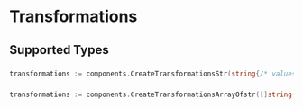 # Transformations


## Supported Types

### 

```go
transformations := components.CreateTransformationsStr(string{/* values here */})
```

### 

```go
transformations := components.CreateTransformationsArrayOfstr([]string{/* values here */})
```

